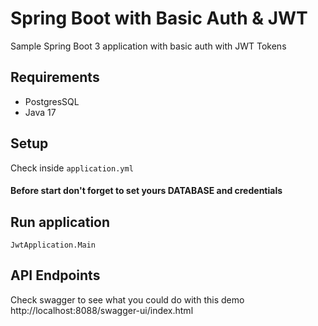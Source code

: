 # Spring Boot with Basic Auth & JWT

Sample Spring Boot 3 application with basic auth with JWT Tokens

## Requirements
- PostgresSQL
- Java 17

## Setup
Check inside `application.yml`

#### Before start don't forget to set yours DATABASE and credentials

## Run application
`JwtApplication.Main`

## API Endpoints
Check swagger to see what you could do with this demo
http://localhost:8088/swagger-ui/index.html


